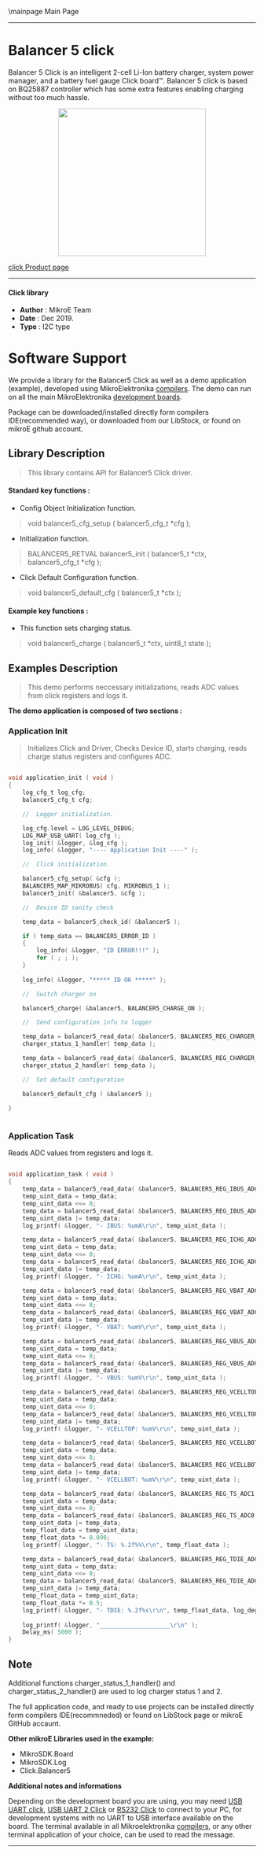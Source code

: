 \mainpage Main Page
 
 

---
# Balancer 5 click

Balancer 5 Click is an intelligent 2-cell Li-Ion battery charger, system power manager, and a battery fuel gauge Click board™. Balancer 5 click is based on BQ25887 controller which has some extra features enabling charging without too much hassle.

<p align="center">
  <img src="https://download.mikroe.com/images/click_for_ide/balancer5_click.png" height=300px>
</p>

[click Product page](<https://www.mikroe.com/balancer-5-click>)

---


#### Click library 

- **Author**        : MikroE Team
- **Date**          : Dec 2019.
- **Type**          : I2C type


# Software Support

We provide a library for the Balancer5 Click 
as well as a demo application (example), developed using MikroElektronika 
[compilers](https://shop.mikroe.com/compilers). 
The demo can run on all the main MikroElektronika [development boards](https://shop.mikroe.com/development-boards).

Package can be downloaded/installed directly form compilers IDE(recommended way), or downloaded from our LibStock, or found on mikroE github account. 

## Library Description

> This library contains API for Balancer5 Click driver.

#### Standard key functions :

- Config Object Initialization function.
> void balancer5_cfg_setup ( balancer5_cfg_t *cfg ); 
 
- Initialization function.
> BALANCER5_RETVAL balancer5_init ( balancer5_t *ctx, balancer5_cfg_t *cfg );

- Click Default Configuration function.
> void balancer5_default_cfg ( balancer5_t *ctx );


#### Example key functions :

- This function sets charging status.
> void balancer5_charge ( balancer5_t *ctx, uint8_t state );


## Examples Description

> This demo performs neccessary initializations, reads ADC values from click registers and logs it.

**The demo application is composed of two sections :**

### Application Init 

> Initializes Click and Driver, Checks Device ID, starts charging, reads charge status registers and configures ADC.

```c

void application_init ( void )
{
    log_cfg_t log_cfg;
    balancer5_cfg_t cfg;

    //  Logger initialization.

    log_cfg.level = LOG_LEVEL_DEBUG;
    LOG_MAP_USB_UART( log_cfg );
    log_init( &logger, &log_cfg );
    log_info( &logger, "---- Application Init ----" );

    //  Click initialization.

    balancer5_cfg_setup( &cfg );
    BALANCER5_MAP_MIKROBUS( cfg, MIKROBUS_1 );
    balancer5_init( &balancer5, &cfg );

    //  Device ID sanity check

    temp_data = balancer5_check_id( &balancer5 );

    if ( temp_data == BALANCER5_ERROR_ID )
    {
        log_info( &logger, "ID ERROR!!!" );
        for ( ; ; );
    }
    
    log_info( &logger, "***** ID OK *****" );

    //  Switch charger on

    balancer5_charge( &balancer5, BALANCER5_CHARGE_ON );

    //  Send configuration info to logger

    temp_data = balancer5_read_data( &balancer5, BALANCER5_REG_CHARGER_STATUS_1 );
    charger_status_1_handler( temp_data );

    temp_data = balancer5_read_data( &balancer5, BALANCER5_REG_CHARGER_STATUS_2 );
    charger_status_2_handler( temp_data );

    //  Set default configuration

    balancer5_default_cfg ( &balancer5 );
   
}
  
```

### Application Task

Reads ADC values from registers and logs it.

```c

void application_task ( void )
{
    temp_data = balancer5_read_data( &balancer5, BALANCER5_REG_IBUS_ADC1 );
    temp_uint_data = temp_data;
    temp_uint_data <<= 8;
    temp_data = balancer5_read_data( &balancer5, BALANCER5_REG_IBUS_ADC0 );
    temp_uint_data |= temp_data;
    log_printf( &logger, "- IBUS: %umA\r\n", temp_uint_data );

    temp_data = balancer5_read_data( &balancer5, BALANCER5_REG_ICHG_ADC1 ); 
    temp_uint_data = temp_data;
    temp_uint_data <<= 8;
    temp_data = balancer5_read_data( &balancer5, BALANCER5_REG_ICHG_ADC0 );
    temp_uint_data |= temp_data;
    log_printf( &logger, "- ICHG: %umA\r\n", temp_uint_data );

    temp_data = balancer5_read_data( &balancer5, BALANCER5_REG_VBAT_ADC1 );
    temp_uint_data = temp_data;
    temp_uint_data <<= 8;
    temp_data = balancer5_read_data( &balancer5, BALANCER5_REG_VBAT_ADC0 );
    temp_uint_data |= temp_data;
    log_printf( &logger, "- VBAT: %umV\r\n", temp_uint_data );

    temp_data = balancer5_read_data( &balancer5, BALANCER5_REG_VBUS_ADC1 );
    temp_uint_data = temp_data;
    temp_uint_data <<= 8;
    temp_data = balancer5_read_data( &balancer5, BALANCER5_REG_VBUS_ADC0 );
    temp_uint_data |= temp_data;
    log_printf( &logger, "- VBUS: %umV\r\n", temp_uint_data );

    temp_data = balancer5_read_data( &balancer5, BALANCER5_REG_VCELLTOP_ADC1 );
    temp_uint_data = temp_data;
    temp_uint_data <<= 8;
    temp_data = balancer5_read_data( &balancer5, BALANCER5_REG_VCELLTOP_ADC0 );
    temp_uint_data |= temp_data;
    log_printf( &logger, "- VCELLTOP: %umV\r\n", temp_uint_data );

    temp_data = balancer5_read_data( &balancer5, BALANCER5_REG_VCELLBOT_ADC1 );
    temp_uint_data = temp_data;
    temp_uint_data <<= 8;
    temp_data = balancer5_read_data( &balancer5, BALANCER5_REG_VCELLBOT_ADC0 );
    temp_uint_data |= temp_data;
    log_printf( &logger, "- VCELLBOT: %umV\r\n", temp_uint_data );

    temp_data = balancer5_read_data( &balancer5, BALANCER5_REG_TS_ADC1 );
    temp_uint_data = temp_data;
    temp_uint_data <<= 8;
    temp_data = balancer5_read_data( &balancer5, BALANCER5_REG_TS_ADC0 );
    temp_uint_data |= temp_data;
    temp_float_data = temp_uint_data;
    temp_float_data *= 0.098;
    log_printf( &logger, "- TS: %.2f%%\r\n", temp_float_data );

    temp_data = balancer5_read_data( &balancer5, BALANCER5_REG_TDIE_ADC1 );
    temp_uint_data = temp_data;
    temp_uint_data <<= 8;
    temp_data = balancer5_read_data( &balancer5, BALANCER5_REG_TDIE_ADC0 );
    temp_uint_data |= temp_data;
    temp_float_data = temp_uint_data;
    temp_float_data *= 0.5;
    log_printf( &logger, "- TDIE: %.2f%s\r\n", temp_float_data, log_degree );
    
    log_printf( &logger, "____________________\r\n" );
    Delay_ms( 5000 );
}  

```

## Note

Additional functions charger_status_1_handler() and charger_status_2_handler() 
are used to log charger status 1 and 2. 

The full application code, and ready to use projects can be  installed directly form compilers IDE(recommneded) or found on LibStock page or mikroE GitHub accaunt.

**Other mikroE Libraries used in the example:** 

- MikroSDK.Board
- MikroSDK.Log
- Click.Balancer5

**Additional notes and informations**

Depending on the development board you are using, you may need 
[USB UART click](https://shop.mikroe.com/usb-uart-click), 
[USB UART 2 Click](https://shop.mikroe.com/usb-uart-2-click) or 
[RS232 Click](https://shop.mikroe.com/rs232-click) to connect to your PC, for 
development systems with no UART to USB interface available on the board. The 
terminal available in all Mikroelektronika 
[compilers](https://shop.mikroe.com/compilers), or any other terminal application 
of your choice, can be used to read the message.



---
